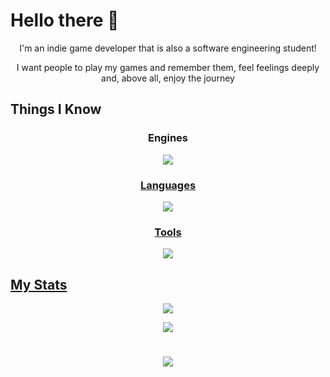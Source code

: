 # Hello there 👋


<p align="center">I'm an indie game developer that is also a software engineering student!</p>
<p align="center">I want people to play my games and remember them, feel feelings deeply and, above all, enjoy the journey</p>

## Things I Know

<h3 align="center">Engines</h3>

<p align="center">
  <a href="https://skillicons.dev">
    <img src="https://skillicons.dev/icons?i=unity,godot,unreal"/>
</p>
<h3 align="center">Languages</h3>
<p align="center">
  <a href="https://skillicons.dev">
    <img src="https://skillicons.dev/icons?i=cs,cpp,html,css,js,java"/>
</p>
<h3 align="center">Tools</h3>
<p align="center">
  <a href="https://skillicons.dev">
    <img src="https://skillicons.dev/icons?i=ps,blender,vscode,git,github,figma"/>
</p>

## My Stats
<p align="center" >
  <a href="https://github.com/DenverCoder1/github-readme-streak-stats">
    <!-- Use https://streak-stats.demolab.com or self-host with your own Vercel app - visit https://git.io/streak-stats for instructions -->
    <img src="https://github-readme-streak-stats-eight.vercel.app/?user=Jobberson&theme=ocean-dark&hide_border=true&short_numbers=true&sideLabels=e6d7ff"/>
  </a>
</p>
<p align="center" >
  <a href="https://github.com/anuraghazra/github-readme-stats">
    <img src="https://github-readme-stats.vercel.app/api/top-langs/?username=jobberson&layout=compact&theme=ocean_dark&hide_border=true"/>
</p>
    
# 
<p align="center" > 
  <img src="https://media2.giphy.com/media/v1.Y2lkPTc5MGI3NjExbWd4bjNkdTR1ODdmYTJ6ZWVjcTh3dWhjb294YmYxcmo3a2lpenBpaSZlcD12MV9pbnRlcm5hbF9naWZfYnlfaWQmY3Q9Zw/apDKUhWrCycuznR4ro/giphy.gif"/>
</p>
